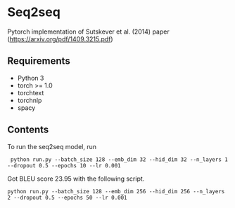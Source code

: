 # Seq2seq
Pytorch implementation of Sutskever et al. (2014) paper (https://arxiv.org/pdf/1409.3215.pdf)

## Requirements
- Python 3
- torch >= 1.0
- torchtext
- torchnlp
- spacy

## Contents

To run the seq2seq model, run 
```
 python run.py --batch_size 128 --emb_dim 32 --hid_dim 32 --n_layers 1 --dropout 0.5 --epochs 10 --lr 0.001
```

Got BLEU score 23.95 with the following script.
```
python run.py --batch_size 128 --emb_dim 256 --hid_dim 256 --n_layers 2 --dropout 0.5 --epochs 50 --lr 0.001
```
